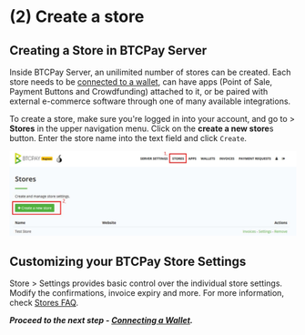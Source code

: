 # (2) Create a store

## Creating a Store in BTCPay Server

Inside BTCPay Server, an unilimited number of stores can be created. Each store needs to be [connected to a wallet](ConnectWallet.md), can have apps (Point of Sale, Payment Buttons and Crowdfunding) attached to it, or be paired with external e-commerce software through one of many available integrations.

To create a store, make sure you're logged in into your account, and go to > **Stores** in the upper navigation menu. Click on the **create a new store**s button. Enter the store name into the text field and click `Create`.

![BTCPayRegister2](./img/BTCPayGettingStartedStoreRegistration1.jpg)

## Customizing your BTCPay Store Settings

Store > Settings provides basic control over the individual store settings. Modify the confirmations, invoice expiry and more. For more information, check [Stores FAQ](FAQ/FAQ-Stores.md).

***Proceed to the next step - [Connecting a Wallet](ConnectWallet.md).***
